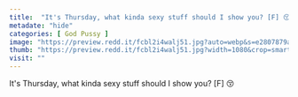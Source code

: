 ```yaml
---
title:  "It's Thursday, what kinda sexy stuff should I show you? [F] 😚"
metadate: "hide"
categories: [ God Pussy ]
image: "https://preview.redd.it/fcbl2i4walj51.jpg?auto=webp&s=e2807879a5609bc42229e8df101c8b8d15909ba3"
thumb: "https://preview.redd.it/fcbl2i4walj51.jpg?width=1080&crop=smart&auto=webp&s=2714a325a9cdb32735d625bb0c4c96d750d8c38e"
visit: ""
---
```

It's Thursday, what kinda sexy stuff should I show you? [F] 😚
